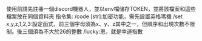使用前請先註冊一個discord機器人，並以env檔储存TOKEN，並將該檔案和這些檔案放在同個資料夾
指令集:
/code [str]:加密功能，需先設置英格瑪機
/set x,y,z,1,2,3:設定函式，前三個字母須為x、y、z其中之一，但順序和出現次數不限制。後三個須為不大於26的整數
/lucky:恩，就是幸運指數
